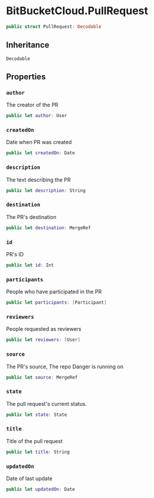 # BitBucketCloud.PullRequest

``` swift
public struct PullRequest: Decodable 
```

## Inheritance

`Decodable`

## Properties

### `author`

The creator of the PR

``` swift
public let author: User
```

### `createdOn`

Date when PR was created

``` swift
public let createdOn: Date
```

### `description`

The text describing the PR

``` swift
public let description: String
```

### `destination`

The PR's destination

``` swift
public let destination: MergeRef
```

### `id`

PR's ID

``` swift
public let id: Int
```

### `participants`

People who have participated in the PR

``` swift
public let participants: [Participant]
```

### `reviewers`

People requested as reviewers

``` swift
public let reviewers: [User]
```

### `source`

The PR's source, The repo Danger is running on

``` swift
public let source: MergeRef
```

### `state`

The pull request's current status.

``` swift
public let state: State
```

### `title`

Title of the pull request

``` swift
public let title: String
```

### `updatedOn`

Date of last update

``` swift
public let updatedOn: Date
```
